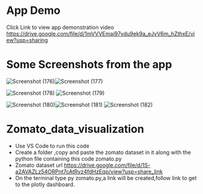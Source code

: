 # App Demo
Click Link to view app demonstration video
https://drive.google.com/file/d/1mVVVEmai97vdu9ek9a_eJvV6m_hZthxE/view?usp=sharing

# Some Screenshots from the app
![Screenshot (176)](https://github.com/Kav1n-Lal/zomato_data_visualization/assets/116146011/84497c51-5db7-4a1c-aff9-c139ebc7e53a)![Screenshot (177)](https://github.com/Kav1n-Lal/zomato_data_visualization/assets/116146011/98b3425e-1728-4ab0-949d-96d4f731f6e7)

![Screenshot (178)](https://github.com/Kav1n-Lal/zomato_data_visualization/assets/116146011/d6850dc1-e934-4a4a-a3ee-6dfa3d1075a3)
![Screenshot (179)](https://github.com/Kav1n-Lal/zomato_data_visualization/assets/116146011/fc370972-923c-4375-a66c-95f774892044)

![Screenshot (180)](https://github.com/Kav1n-Lal/zomato_data_visualization/assets/116146011/413a23a1-62f5-421d-8e09-5745371aaeff)![Screenshot (181)](https://github.com/Kav1n-Lal/zomato_data_visualization/assets/116146011/86164fc5-bb52-442a-9411-a8955ac6a24c)
![Screenshot (182)](https://github.com/Kav1n-Lal/zomato_data_visualization/assets/116146011/60906724-9af1-4e77-9764-7bcfd8a440a1)

# Zomato_data_visualization
- Use VS Code to run this code
- Create a folder ,copy and paste the zomato dataset in it along with the python file containing this code zomato.py
- Zomato dataset url https://drive.google.com/file/d/1S-a2AVAZLz54ORPnt7cAtRvz4fdHzEqp/view?usp=share_link 
- On the terminal type py zomato.py,a link will be created,follow link to get to the plotly dashboard.

